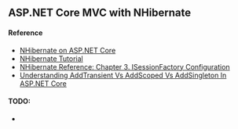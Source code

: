 ## ASP.NET Core MVC with NHibernate

#### Reference
- [NHibernate on ASP.NET Core](https://gunnarpeipman.com/aspnet-core-nhibernate/)
- [NHibernate Tutorial](https://www.tutorialspoint.com/nhibernate/index.htm)
- [NHibernate Reference: Chapter 3. ISessionFactory Configuration](https://nhibernate.info/doc/nhibernate-reference/session-configuration.html)
- [Understanding AddTransient Vs AddScoped Vs AddSingleton In ASP.NET Core](https://www.c-sharpcorner.com/article/understanding-addtransient-vs-addscoped-vs-addsingleton-in-asp-net-core/)


#### TODO:
- 